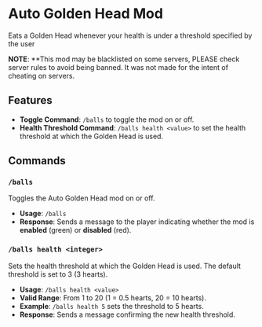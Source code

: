 # Auto Golden Head Mod

Eats a Golden Head whenever your health is under a threshold specified by the user 

**NOTE**: **This mod may be blacklisted on some servers, PLEASE check server rules to avoid being banned. It was not made for the intent of cheating on servers.
## Features

- **Toggle Command**: `/balls` to toggle the mod on or off.
- **Health Threshold Command**: `/balls health <value>` to set the health threshold at which the Golden Head is used.

## Commands

### `/balls`

Toggles the Auto Golden Head mod on or off.

- **Usage**: `/balls`
- **Response**: Sends a message to the player indicating whether the mod is **enabled** (green) or **disabled** (red).

### `/balls health <integer>`

Sets the health threshold at which the Golden Head is used. The default threshold is set to 3 (3 hearts).

- **Usage**: `/balls health <value>`
- **Valid Range**: From 1 to 20 (1 = 0.5 hearts, 20 = 10 hearts).
- **Example**: `/balls health 5` sets the threshold to 5 hearts.
- **Response**: Sends a message confirming the new health threshold.

